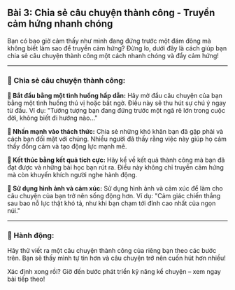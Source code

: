## Bài 3: Chia sẻ câu chuyện thành công - Truyền cảm hứng nhanh chóng

Bạn có bao giờ cảm thấy như mình đang đứng trước một đám đông mà không biết làm sao để truyền cảm hứng? Đừng lo, dưới đây là cách giúp bạn chia sẻ câu chuyện thành công một cách nhanh chóng và đầy cảm hứng!

---

### 📌 Chia sẻ câu chuyện thành công:

**🔹 Bắt đầu bằng một tình huống hấp dẫn:**
Hãy mở đầu câu chuyện của bạn bằng một tình huống thú vị hoặc bất ngờ. Điều này sẽ thu hút sự chú ý ngay từ đầu. Ví dụ: "Tưởng tượng bạn đang đứng trước một ngã rẽ lớn trong cuộc đời, không biết đi hướng nào..."

**🔹 Nhấn mạnh vào thách thức:**
Chia sẻ những khó khăn bạn đã gặp phải và cách bạn đối mặt với chúng. Nhiều người đã thấy rằng việc này giúp họ cảm thấy đồng cảm và tạo động lực mạnh mẽ.

**🔹 Kết thúc bằng kết quả tích cực:**
Hãy kể về kết quả thành công mà bạn đã đạt được và những bài học bạn rút ra. Điều này không chỉ truyền cảm hứng mà còn khuyến khích người nghe hành động.

**🔹 Sử dụng hình ảnh và cảm xúc:**
Sử dụng hình ảnh và cảm xúc để làm cho câu chuyện của bạn trở nên sống động hơn. Ví dụ: "Cảm giác chiến thắng sau bao nỗ lực thật khó tả, như khi bạn chạm tới đỉnh cao nhất của ngọn núi."

---

### 🚀 Hành động:

Hãy thử viết ra một câu chuyện thành công của riêng bạn theo các bước trên. Bạn sẽ thấy mình tự tin hơn và câu chuyện trở nên cuốn hút hơn nhiều!

Xác định xong rồi? Giờ đến bước phát triển kỹ năng kể chuyện – xem ngay bài tiếp theo!